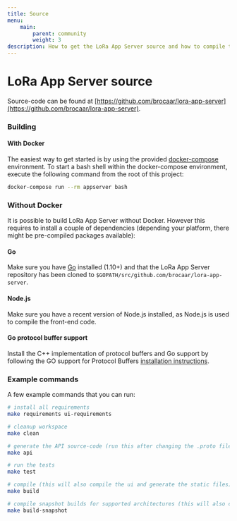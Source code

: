 ```yaml
---
title: Source
menu:
    main:
        parent: community
        weight: 3
description: How to get the LoRa App Server source and how to compile this into an executable binary.
---
```


# LoRa App Server source

Source-code can be found at [https://github.com/brocaar/lora-app-server](https://github.com/brocaar/lora-app-server).

### Building

#### With Docker

The easiest way to get started is by using the provided 
[docker-compose](https://docs.docker.com/compose/) environment. To start a bash
shell within the docker-compose environment, execute the following command from
the root of this project:

```bash
docker-compose run --rm appserver bash
```

### Without Docker

It is possible to build LoRa App Server without Docker. However this requires
to install a couple of dependencies (depending your platform, there might be
pre-compiled packages available):

#### Go

Make sure you have [Go](https://golang.org/) installed (1.10+) and that the LoRa
App Server repository has been cloned to 
`$GOPATH/src/github.com/brocaar/lora-app-server`.

#### Node.js

Make sure you have a recent version of Node.js installed, as Node.js is used
to compile the front-end code.

#### Go protocol buffer support

Install the C++ implementation of protocol buffers and Go support by following
the GO support for Protocol Buffers [installation instructions](https://github.com/golang/protobuf).

### Example commands

A few example commands that you can run:

```bash
# install all requirements
make requirements ui-requirements

# cleanup workspace
make clean

# generate the API source-code (run this after changing the .proto files)
make api

# run the tests
make test

# compile (this will also compile the ui and generate the static files)
make build

# compile snapshot builds for supported architectures (this will also compile the ui and generate the static files)
make build-snapshot
```

